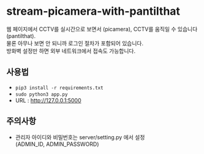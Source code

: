 # stream-picamera-with-pantilthat
웹 페이지에서 CCTV를 실시간으로 보면서 (picamera), CCTV를 움직일 수 있습니다 (pantilthat).  
물론 아무나 보면 안 되니까 로그인 절차가 포함되어 있습니다.  
방화벽 설정만 하면 외부 네트워크에서 접속도 가능합니다.

## 사용법
- `pip3 install -r requirements.txt`
- `sudo python3 app.py`
- URL : http://127.0.0.1:5000

## 주의사항
- 관리자 아이디와 비밀번호는 server/setting.py 에서 설정<br/>
(ADMIN_ID, ADMIN_PASSWORD)

